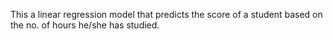 This a linear regression model that predicts the score of a student based on the no. of hours he/she has studied.
